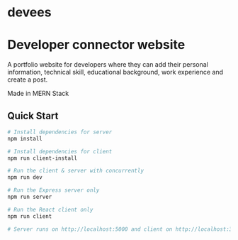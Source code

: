 # devees
Developer connector website
=======================

A portfolio website for developers where they can add their personal information, technical skill, educational background, work experience and create a post.

Made in MERN Stack

## Quick Start

```bash
# Install dependencies for server
npm install

# Install dependencies for client
npm run client-install

# Run the client & server with concurrently
npm run dev

# Run the Express server only
npm run server

# Run the React client only
npm run client

# Server runs on http://localhost:5000 and client on http://localhost:3000
```
